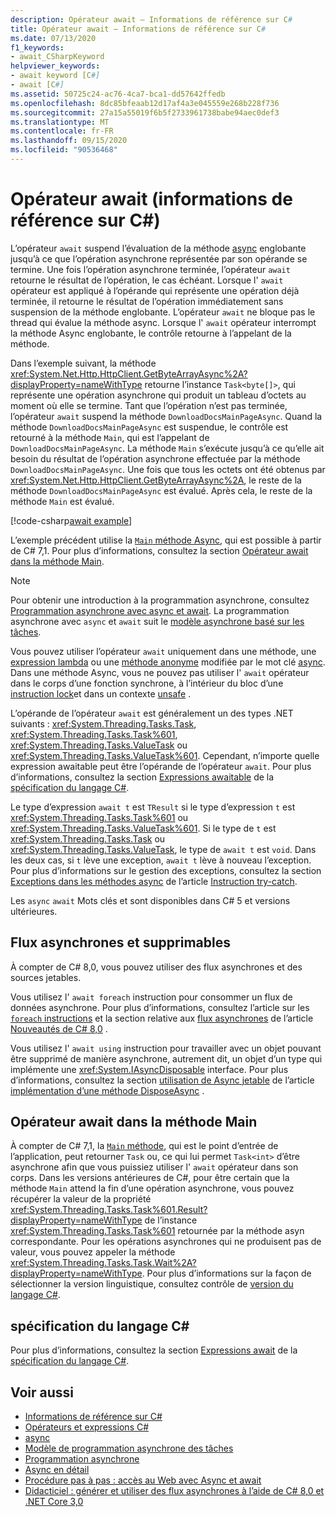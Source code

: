 ```yaml
---
description: Opérateur await – Informations de référence sur C#
title: Opérateur await – Informations de référence sur C#
ms.date: 07/13/2020
f1_keywords:
- await_CSharpKeyword
helpviewer_keywords:
- await keyword [C#]
- await [C#]
ms.assetid: 50725c24-ac76-4ca7-bca1-dd57642ffedb
ms.openlocfilehash: 8dc85bfeaab12d17af4a3e045559e268b228f736
ms.sourcegitcommit: 27a15a55019f6b5f2733961738babe94aec0def3
ms.translationtype: MT
ms.contentlocale: fr-FR
ms.lasthandoff: 09/15/2020
ms.locfileid: "90536468"
---
```

# <a name="await-operator-c-reference"></a>Opérateur await (informations de référence sur C#)

L’opérateur `await` suspend l’évaluation de la méthode [async](../keywords/async.md) englobante jusqu’à ce que l’opération asynchrone représentée par son opérande se termine. Une fois l’opération asynchrone terminée, l’opérateur `await` retourne le résultat de l’opération, le cas échéant. Lorsque l' `await` opérateur est appliqué à l’opérande qui représente une opération déjà terminée, il retourne le résultat de l’opération immédiatement sans suspension de la méthode englobante. L’opérateur `await` ne bloque pas le thread qui évalue la méthode async. Lorsque l' `await` opérateur interrompt la méthode Async englobante, le contrôle retourne à l’appelant de la méthode.

Dans l’exemple suivant, la méthode <xref:System.Net.Http.HttpClient.GetByteArrayAsync%2A?displayProperty=nameWithType> retourne l’instance `Task<byte[]>`, qui représente une opération asynchrone qui produit un tableau d’octets au moment où elle se termine. Tant que l’opération n’est pas terminée, l’opérateur `await` suspend la méthode `DownloadDocsMainPageAsync`. Quand la méthode `DownloadDocsMainPageAsync` est suspendue, le contrôle est retourné à la méthode `Main`, qui est l’appelant de `DownloadDocsMainPageAsync`. La méthode `Main` s’exécute jusqu’à ce qu’elle ait besoin du résultat de l’opération asynchrone effectuée par la méthode `DownloadDocsMainPageAsync`. Une fois que tous les octets ont été obtenus par <xref:System.Net.Http.HttpClient.GetByteArrayAsync%2A>, le reste de la méthode `DownloadDocsMainPageAsync` est évalué. Après cela, le reste de la méthode `Main` est évalué.

[!code-csharp[await example](snippets/shared/AwaitOperator.cs)]

L’exemple précédent utilise la [ `Main` méthode Async](../../programming-guide/main-and-command-args/index.md), qui est possible à partir de C# 7,1. Pour plus d’informations, consultez la section [Opérateur await dans la méthode Main](#await-operator-in-the-main-method).

> [!NOTE]
> Pour obtenir une introduction à la programmation asynchrone, consultez [Programmation asynchrone avec async et await](../../programming-guide/concepts/async/index.md). La programmation asynchrone avec `async` et `await` suit le [modèle asynchrone basé sur les tâches](../../../standard/asynchronous-programming-patterns/task-based-asynchronous-pattern-tap.md).

Vous pouvez utiliser l’opérateur `await` uniquement dans une méthode, une [expression lambda](lambda-expressions.md) ou une [méthode anonyme](delegate-operator.md) modifiée par le mot clé [async](../keywords/async.md). Dans une méthode Async, vous ne pouvez pas utiliser l' `await` opérateur dans le corps d’une fonction synchrone, à l’intérieur du bloc d’une [instruction lock](../keywords/lock-statement.md)et dans un contexte [unsafe](../keywords/unsafe.md) .

L’opérande de l’opérateur `await` est généralement un des types .NET suivants : <xref:System.Threading.Tasks.Task>, <xref:System.Threading.Tasks.Task%601>, <xref:System.Threading.Tasks.ValueTask> ou <xref:System.Threading.Tasks.ValueTask%601>. Cependant, n’importe quelle expression awaitable peut être l’opérande de l’opérateur `await`. Pour plus d’informations, consultez la section [Expressions awaitable](~/_csharplang/spec/expressions.md#awaitable-expressions) de la [spécification du langage C#](~/_csharplang/spec/introduction.md).

Le type d’expression `await t` est `TResult` si le type d’expression `t` est <xref:System.Threading.Tasks.Task%601> ou <xref:System.Threading.Tasks.ValueTask%601>. Si le type de `t` est <xref:System.Threading.Tasks.Task> ou <xref:System.Threading.Tasks.ValueTask>, le type de `await t` est `void`. Dans les deux cas, si `t` lève une exception, `await t` lève à nouveau l’exception. Pour plus d’informations sur le gestion des exceptions, consultez la section [Exceptions dans les méthodes async](../keywords/try-catch.md#exceptions-in-async-methods) de l’article [Instruction try-catch](../keywords/try-catch.md).

Les `async` `await` Mots clés et sont disponibles dans C# 5 et versions ultérieures.

## <a name="asynchronous-streams-and-disposables"></a>Flux asynchrones et supprimables

À compter de C# 8,0, vous pouvez utiliser des flux asynchrones et des sources jetables.

Vous utilisez l' `await foreach` instruction pour consommer un flux de données asynchrone. Pour plus d’informations, consultez l’article sur les [ `foreach` instructions](../keywords/foreach-in.md) et la section relative aux [flux asynchrones](../../whats-new/csharp-8.md#asynchronous-streams) de l’article [Nouveautés de C# 8,0](../../whats-new/csharp-8.md) .

Vous utilisez l' `await using` instruction pour travailler avec un objet pouvant être supprimé de manière asynchrone, autrement dit, un objet d’un type qui implémente une <xref:System.IAsyncDisposable> interface. Pour plus d’informations, consultez la section [utilisation de Async jetable](../../../standard/garbage-collection/implementing-disposeasync.md#using-async-disposable) de l’article [implémentation d’une méthode DisposeAsync](../../../standard/garbage-collection/implementing-disposeasync.md) .

## <a name="await-operator-in-the-main-method"></a>Opérateur await dans la méthode Main

À compter de C# 7,1, la [ `Main` méthode](../../programming-guide/main-and-command-args/index.md), qui est le point d’entrée de l’application, peut retourner `Task` ou, ce qui lui permet `Task<int>` d’être asynchrone afin que vous puissiez utiliser l' `await` opérateur dans son corps. Dans les versions antérieures de C#, pour être certain que la méthode `Main` attend la fin d’une opération asynchrone, vous pouvez récupérer la valeur de la propriété <xref:System.Threading.Tasks.Task%601.Result?displayProperty=nameWithType> de l’instance <xref:System.Threading.Tasks.Task%601> retournée par la méthode asyn correspondante. Pour les opérations asynchrones qui ne produisent pas de valeur, vous pouvez appeler la méthode <xref:System.Threading.Tasks.Task.Wait%2A?displayProperty=nameWithType>. Pour plus d’informations sur la façon de sélectionner la version linguistique, consultez contrôle de [version du langage C#](../configure-language-version.md).

## <a name="c-language-specification"></a>spécification du langage C#

Pour plus d’informations, consultez la section [Expressions await](~/_csharplang/spec/expressions.md#await-expressions) de la [spécification du langage C#](~/_csharplang/spec/introduction.md).

## <a name="see-also"></a>Voir aussi

- [Informations de référence sur C#](../index.md)
- [Opérateurs et expressions C#](index.md)
- [async](../keywords/async.md)
- [Modèle de programmation asynchrone des tâches](../../programming-guide/concepts/async/task-asynchronous-programming-model.md)
- [Programmation asynchrone](../../async.md)
- [Async en détail](../../../standard/async-in-depth.md)
- [Procédure pas à pas : accès au Web avec Async et await](../../programming-guide/concepts/async/index.md)
- [Didacticiel : générer et utiliser des flux asynchrones à l’aide de C# 8,0 et .NET Core 3,0](../../tutorials/generate-consume-asynchronous-stream.md)
